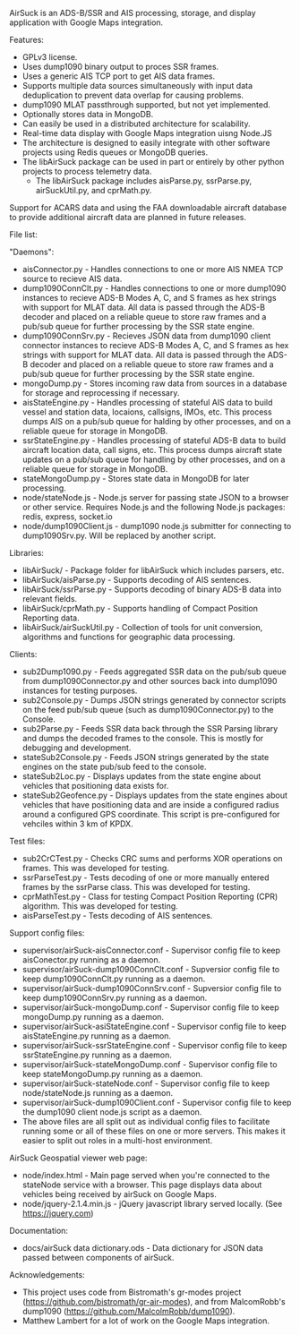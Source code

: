 AirSuck is an ADS-B/SSR and AIS processing, storage, and display application with Google Maps integration.

Features:
 - GPLv3 license.
 - Uses dump1090 binary output to proces SSR frames.
 - Uses a generic AIS TCP port to get AIS data frames.
 - Supports multiple data sources simultaneously with input data deduplication to prevent data overlap for causing problems.
 - dump1090 MLAT passthrough supported, but not yet implemented.
 - Optionally stores data in MongoDB.
 - Can easily be used in a distributed architecture for scalability.
 - Real-time data display with Google Maps integration uisng Node.JS
 - The architecture is designed to easily integrate with other software projects using Redis queues or MongoDB queries.
 - The libAirSuck package can be used in part or entirely by other python projects to process telemetry data.
   - The libAirSuck package includes aisParse.py, ssrParse.py, airSuckUtil.py, and cprMath.py.

Support for ACARS data and using the FAA downloadable aircraft database to provide additional aircraft data are planned in future releases. 


File list:

"Daemons":
  - aisConnector.py - Handles connections to one or more AIS NMEA TCP source to recieve AIS data.
  - dump1090ConnClt.py - Handles connections to one or more dump1090 instances to recieve ADS-B Modes A, C, and S frames as hex strings with support for MLAT data. All data is passed through the ADS-B decoder and placed on a reliable queue to store raw frames and a pub/sub queue for further processing by the SSR state engine.
  - dump1090ConnSrv.py - Recieves JSON data from dump1090 client connector instances to recieve ADS-B Modes A, C, and S frames as hex strings with support for MLAT data. All data is passed through the ADS-B decoder and placed on a reliable queue to store raw frames and a pub/sub queue for further processing by the SSR state engine.
  - mongoDump.py - Stores incoming raw data from sources in a database for storage and reprocessing if necessary.
  - aisStateEngine.py - Handles processing of stateful AIS data to build vessel and station data, locaions, callsigns, IMOs, etc. This process dumps AIS on a pub/sub queue for halding by other processes, and on a reliable queue for storage in MongoDB.
  - ssrStateEngine.py - Handles processing of stateful ADS-B data to build aircraft location data, call signs, etc. This process dumps aircraft state updates on a pub/sub queue for handling by other processes, and on a reliable queue for storage in MongoDB.
  - stateMongoDump.py - Stores state data in MongoDB for later processing.
  - node/stateNode.js - Node.js server for passing state JSON to a browser or other service. Requires Node.js and the following Node.js packages: redis, express, socket.io
  - node/dump1090Client.js - dump1090 node.js submitter for connecting to dump1090Srv.py. Will be replaced by another script.

Libraries:
  - libAirSuck/ - Package folder for libAirSuck which includes parsers, etc.
  - libAirSuck/aisParse.py - Supports decoding of AIS sentences.
  - libAirSuck/ssrParse.py - Supports decoding of binary ADS-B data into relevant fields.
  - libAirSuck/cprMath.py - Supports handling of Compact Position Reporting data.
  - libAirSuck/airSuckUtil.py - Collection of tools for unit conversion, algorithms and functions for geographic data processing.

Clients:
  - sub2Dump1090.py - Feeds aggregated SSR data on the pub/sub queue from dump1090Connector.py and other sources back into dump1090 instances for testing purposes.
  - sub2Console.py - Dumps JSON strings generated by connector scripts on the feed pub/sub queue (such as dump1090Connector.py) to the Console.
  - sub2Parse.py - Feeds SSR data back through the SSR Parsing library and dumps the decoded frames to the console. This is mostly for debugging and development.
  - stateSub2Console.py - Feeds JSON strings generated by the state engines on the state pub/sub feed to the console.
  - stateSub2Loc.py - Displays updates from the state engine about vehicles that positioning data exists for.
  - stateSub2Geofence.py - Displays updates from the state engines about vehicles that have positioning data and are inside a configured radius around a configured GPS coordinate. This script is pre-configured for vehciles within 3 km of KPDX.

Test files:
  - sub2CrCTest.py - Checks CRC sums and performs XOR operations on frames. This was developed for testing.
  - ssrParseTest.py - Tests decoding of one or more manually entered frames by the ssrParse class. This was developed for testing.
  - cprMathTest.py - Class for testing Compact Position Reporting (CPR) algorithm. This was developed for testing.
  - aisParseTest.py - Tests decoding of AIS sentences.

Support config files:
  - supervisor/airSuck-aisConnector.conf - Supervisor config file to keep aisConector.py running as a daemon.
  - supervisor/airSuck-dump1090ConnClt.conf - Supversior config file to keep dump1090ConnClt.py running as a daemon.
  - supervisor/airSuck-dump1090ConnSrv.conf - Supversior config file to keep dump1090ConnSrv.py running as a daemon.
  - supervisor/airSuck-mongoDump.conf - Supervisor config file to keep mongoDump.py running as a daemon.
  - supervisor/airSuck-asiStateEngine.conf - Supervisor config file to keep aisStateEngine.py running as a daemon.
  - supervisor/airSuck-ssrStateEngine.conf - Supervisor config file to keep ssrStateEngine.py running as a daemon.
  - supervisor/airSuck-stateMongoDump.conf - Supervisor config file to keep stateMongoDump.py running as a daemon.
  - supervisor/airSuck-stateNode.conf - Supervisor config file to keep node/stateNode.js running as a daemon.
  - supervisor/airSuck-dump1090Client.conf - Supervisor config file to keep the dump1090 client node.js script as a daemon.
  - The above files are all split out as individual config files to facilitate running some or all of these files on one or more servers. This makes it easier to split out roles in a multi-host environment.

AirSuck Geospatial viewer web page:
  - node/index.html - Main page served when you're connected to the stateNode service with a browser. This page displays data about vehicles being received by airSuck on Google Maps.
  - node/jquery-2.1.4.min.js - jQuery javascript library served locally. (See https://jquery.com)
  
Documentation:
  - docs/airSuck data dictionary.ods - Data dictionary for JSON data passed between components of airSuck.


Acknowledgements:
  - This project uses code from Bistromath's gr-modes project (https://github.com/bistromath/gr-air-modes), and from MalcomRobb's dump1090 (https://github.com/MalcolmRobb/dump1090).
  - Matthew Lambert for a lot of work on the Google Maps integration.
